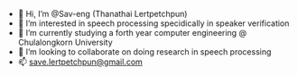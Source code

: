 - 👋 Hi, I’m @Sav-eng (Thanathai Lertpetchpun)
- 👀 I’m interested in speech processing specidically in speaker verification
- 🌱 I’m currently studying a forth year computer engineering @ Chulalongkorn University
- 💞️ I’m looking to collaborate on doing research in speech processing
- 📫 save.lertpetchpun@gmail.com

<!---
Sav-eng/Sav-eng is a ✨ special ✨ repository because its `README.md` (this file) appears on your GitHub profile.
You can click the Preview link to take a look at your changes.
--->
